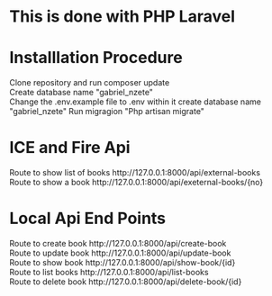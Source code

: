 <h1>This is done with PHP Laravel</h1>
<h1>Installlation Procedure</h1>
Clone repository and run composer update <br>
Create database name "gabriel_nzete"<br>
Change the .env.example file to .env  within it create database name "gabriel_nzete"
Run migragion "Php artisan migrate"

<h1>ICE and Fire Api</h1>
Route to show list of books http://127.0.0.1:8000/api/external-books<br>
Route to show a book http://127.0.0.1:8000/api/exeternal-books/{no}<br>

<h1>Local Api End Points</h1>
Route to create book http://127.0.0.1:8000/api/create-book<br>
Route to update book http://127.0.0.1:8000/api/update-book<br>
Route to show book http://127.0.0.1:8000/api/show-book/{id}<br>
Route to list books http://127.0.0.1:8000/api/list-books<br>
Route to delete book http://127.0.0.1:8000/api/delete-book/{id}
